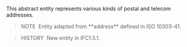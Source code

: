 This abstract entity represents various kinds of postal and telecom addresses.

> NOTE&nbsp; Entity adapted from \*\*address\*\* defined in ISO&nbsp;10303-41.

> HISTORY&nbsp; New entity in IFC1.5.1.
